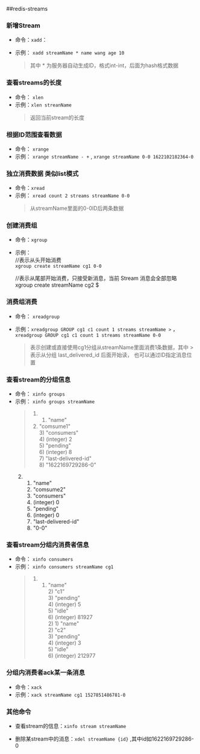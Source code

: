 ##redis-streams

### 新增Stream 
- 命令：`xadd`：
- 示例： `xadd streamName * name wang age 10 `  

	>   其中 * 为服务器自动生成ID，格式int-int，后面为hash格式数据  
	

	
### 查看streams的长度
- 命令： `xlen`
- 示例：`xlen streanName`
	> 返回当前stream的长度

### 根据ID范围查看数据
- 命令： `xrange`  
- 示例： `xrange streamName - +` , `xrange streamName 0-0 1622102182364-0`
		
###  独立消费数据 类似list模式
- 命令：`xread`
- 示例： `xread count 2 streams streamName 0-0`
	>从streamName里面的0-0ID后两条数据

###  创建消费组  
- 命令：`xgroup`
- 示例：  
	//表示从头开始消费  
	`xgroup create streamName cg1 0-0`   

	//表示从尾部开始消费，只接受新消息，当前 Stream 消息会全部忽略  
	 xgroup create streamName cg2 $


### 消费组消费
- 命令： `xreadgroup`
- 示例：`xreadgroup GROUP cg1 c1 count 1 streams streamName >` ，`xreadgroup GROUP cg1 c1 count 1 streams streamName 0-0` 

	> 表示创建或直接使用cg1分组从streamName里面消费1条数据，其中 >表示从分组 last_delivered_id 后面开始读，
	> 也可以通过ID指定消息位置


### 查看stream的分组信息
- 命令： `xinfo groups`
- 示例： `xinfo groups streamName`
	>1) 1) "name"  
    >   2) "comsume1"  
        3) "consumers"  
        4) (integer) 2  
        5) "pending"  
        6) (integer) 8  
        7) "last-delivered-id"  
        8) "1622169729286-0"  
     2) 1) "name"  
        2) "comsume2"  
        3) "consumers"  
        4) (integer) 0  
        5) "pending"  
        6) (integer) 0  
        7) "last-delivered-id"  
        8) "0-0"  

### 查看stream分组内消费者信息
- 命令：  `xinfo consumers`
- 示例： `xinfo consumers streamName cg1`
	>   1) 1) "name"  
		   2) "c1"  
		   3) "pending"    
		   4) (integer) 5    
		   5) "idle"  
		   6) (integer) 81927  
		2) 1) "name"  
		   2) "c2"  
		   3) "pending"  
		   4) (integer) 3  
		   5) "idle"  
		   6) (integer) 212977  

### 分组内消费者ack某一条消息
- 命令：`xack`
- 示例：`xack streamName cg1 1527851486781-0` 


### 其他命令
-  查看stream的信息：`xinfo stream streamName` 

-  删除某stream中的消息：`xdel streamName {id}` ,其中id如1622169729286-0
	